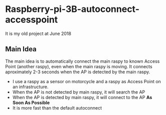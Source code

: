# Raspberry-pi-3B-autoconnect-accesspoint
It is my old project at June 2018

<h2>Main Idea</h2>
The main idea is to automatically connect the main raspy to known Access Point (another raspy), even when the main raspy is moving.
It connects aproximately 2-3 seconds when the AP is detected by the main raspy.
<ul>
<li>I use a raspy as a sensor on motorcycle and a raspy as Access Point on an infrastructure.</li>
<li>When the AP is not detected by main raspy, it will search the AP</li>
<li>When the AP is detected by main raspy, it will connect to the AP <strong>As Soon As Possible</strong></li>
<li>It is more fast than the default autoconnect</li>
</ul>
